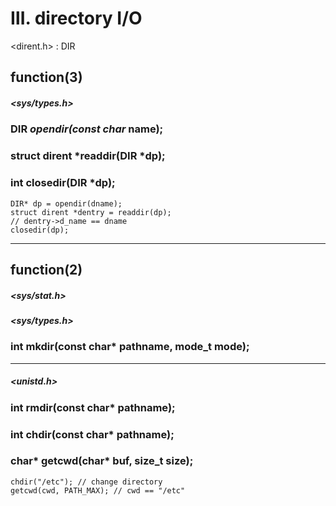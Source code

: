 # Ⅲ. directory I/O

<dirent.h> : DIR

## function(3)

##### <sys/types.h>

### DIR *opendir(const char* name); 

### struct dirent *readdir(DIR *dp); 

### int closedir(DIR *dp); 

``` 
DIR* dp = opendir(dname);
struct dirent *dentry = readdir(dp);
// dentry->d_name == dname
closedir(dp);
```

<hr/>

## function(2)

##### <sys/stat.h>

##### <sys/types.h>

### int mkdir(const char* pathname, mode_t mode); 

<hr/>

##### <unistd.h>

### int rmdir(const char* pathname); 

### int chdir(const char* pathname); 

### char* getcwd(char* buf, size_t size); 

``` 
chdir("/etc"); // change directory
getcwd(cwd, PATH_MAX); // cwd == "/etc"
```
